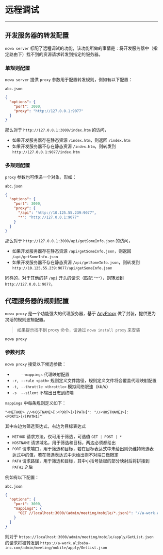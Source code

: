 # 远程调试

---

## 开发服务器的转发配置

`nowa server` 标配了远程调试的功能，该功能所做的事情是：将开发服务器中（指定路由下）找不到的资源请求转发到指定的服务器。

### 单规则配置

`nowa server` 提供 `proxy` 参数用于配置转发规则，例如有以下配置：

`abc.json`
```json
{
  "options": {
    "port": 3000,
    "proxy": "http://127.0.0.1:9077"
  }
}
```

那么对于 `http://127.0.0.1:3000/index.htm` 的访问，
- 如果开发服务器存在静态资源 `/index.htm`，则返回 `/index.htm`
- 如果开发服务器不存在静态资源 `/index.htm`，则转发到 `http://127.0.0.1:9077/index.htm`

### 多规则配置

`proxy` 参数也可传递一个对象，形如：

`abc.json`
```json
{
  "options": {
    "port": 3000,
    "proxy": {
      "/api": "http://10.125.55.239:9077",
      "*": "http://127.0.0.1:9077"
    }
  }
}
```

那么对于 `http://127.0.0.1:3000/api/getSomeInfo.json` 的访问，
- 如果开发服务器存在静态资源 `/api/getSomeInfo.json`，则返回 `/api/getSomeInfo.json`
- 如果开发服务器不存在静态资源 `/api/getSomeInfo.json`，则转发到 `http://10.125.55.239:9077/api/getSomeInfo.json`

同样的，对于其他的非 `/api` 开头的请求（匹配 `"*"`），则转发到 `http://127.0.0.1:9077`。

## 代理服务器的规则配置

`nowa proxy` 是一个功能强大的代理服务器，基于 [AnyProxy](http://anyproxy.io/) 做了封装，提供更为灵活的规则逻辑配置。

> 如果提示找不到 proxy 命令，请通过 `nowa install proxy` 来安装

```shell
nowa proxy
```

### 参数列表

`nowa proxy` 接受以下候选参数：

- `    --mappings` 代理映射配置
- `-r, --rule <path>` 规则定义文件路径，规则定义文件将会覆盖代理映射配置
- `-t, --throttle <throttle>` 模拟网络限速（kb/s）
- `-s  --silent` 不输出日志到终端

`mappings` 中每条规则定义如下：

```
"<METHOD> //<HOSTNAME>[:<PORT>]/[PATH]": "//<HOSTNAME1>[:<PORT1>]/[PATH1]"
```

其中左边为筛选表达式，右边为目标表达式
- `METHOD` 请求方法，仅可用于筛选，可选值 `GET | POST | *`
- `HOSTNAME` 请求域名，用于筛选和目标，两边必须都给出
- `PORT` 请求端口，用于筛选和目标，若在目标表达式中未给出则仍维持筛选表达式中的值，若在筛选表达式中未给出则不对端口做限定
- `PATH` 请求路径，用于筛选和目标，其中小括号括起的部分映射后将拼接到 `PATH1` 之后

例如有以下配置：

`abc.json`
```json
{
  "options": {
    "port": 3000,
    "mappings": {
      "GET //localhost:3000/(admin/meeting/mobile/*.json)": "//a-work.alibaba-inc.com:443"
    }
  }
}
```

则对于 `https://localhost:3000/admin/meeting/mobile/apply/GetList.json` 的请求将被转发到 `https://a-work.alibaba-inc.com/admin/meeting/mobile/apply/GetList.json`